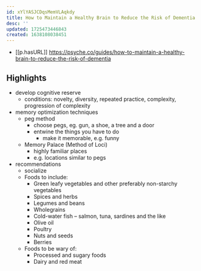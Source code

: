 ```yaml
---
id: xYlYASJCDqsMemVLAqkdy
title: How to Maintain a Healthy Brain to Reduce the Risk of Dementia
desc: ''
updated: 1725473446843
created: 1638108038451
---
```




- [[p.hasURL]] https://psyche.co/guides/how-to-maintain-a-healthy-brain-to-reduce-the-risk-of-dementia
## Highlights

- develop cognitive reserve
  - conditions: novelty, diversity, repeated practice, complexity, progression of complexity
- memory optimization techniques
  - peg method
    - choose pegs, eg. gun, a shoe, a tree and a door
    - entwine the things you have to do
      - make it memorable, e.g. funny
  - Memory Palace (Method of Loci)
    - highly familiar places
    - e.g. locations similar to pegs
- recommendations
  - socialize
  - Foods to include:
    -   Green leafy vegetables and other preferably non-starchy vegetables
    -   Spices and herbs
    -   Legumes and beans
    -   Wholegrains
    -   Cold-water fish – salmon, tuna, sardines and the like
    -   Olive oil
    -   Poultry
    -   Nuts and seeds
    -   Berries
  - Foods to be wary of:
    -   Processed and sugary foods
    -   Dairy and red meat
